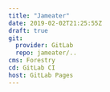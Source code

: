 ```yaml
---
title: "Jameater"
date: 2019-02-02T21:25:55Z
draft: true
git:
  provider: GitLab
  repo: jameater/..
cms: Forestry
cd: GitLab CI
host: GitLab Pages
---
```

